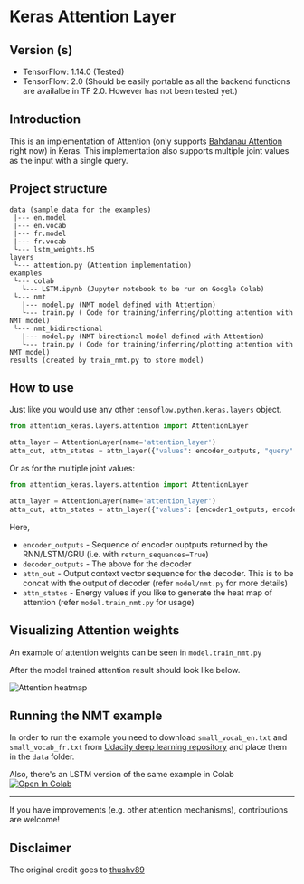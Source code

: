 # Keras Attention Layer

## Version (s)

- TensorFlow: 1.14.0 (Tested)
- TensorFlow: 2.0 (Should be easily portable as all the backend functions are availalbe in TF 2.0. However has not been tested yet.)

## Introduction

This is an implementation of Attention (only supports [Bahdanau Attention](https://arxiv.org/pdf/1409.0473.pdf) right now) in Keras. This implementation also supports multiple joint values as the input with a single query.

## Project structure

```
data (sample data for the examples)
 |--- en.model
 |--- en.vocab
 |--- fr.model
 |--- fr.vocab
 └--- lstm_weights.h5
layers
 └--- attention.py (Attention implementation)
examples
 └--- colab
   └--- LSTM.ipynb (Jupyter notebook to be run on Google Colab)
 └--- nmt
   |--- model.py (NMT model defined with Attention)
   └--- train.py ( Code for training/inferring/plotting attention with NMT model)
 └--- nmt_bidirectional
   |--- model.py (NMT birectional model defined with Attention)
   └--- train.py ( Code for training/inferring/plotting attention with NMT model)
results (created by train_nmt.py to store model)

```
## How to use

Just like you would use any other `tensoflow.python.keras.layers` object.

```python
from attention_keras.layers.attention import AttentionLayer

attn_layer = AttentionLayer(name='attention_layer')
attn_out, attn_states = attn_layer({"values": encoder_outputs, "query": decoder_outputs})

```

Or as for the multiple joint values:

```python
from attention_keras.layers.attention import AttentionLayer

attn_layer = AttentionLayer(name='attention_layer')
attn_out, attn_states = attn_layer({"values": [encoder1_outputs, encoder2_outputs], "query": decoder_outputs})

```

Here,

- `encoder_outputs` - Sequence of encoder ouptputs returned by the RNN/LSTM/GRU (i.e. with `return_sequences=True`)
- `decoder_outputs` - The above for the decoder
- `attn_out` - Output context vector sequence for the decoder. This is to be concat with the output of decoder (refer `model/nmt.py` for more details)
- `attn_states` - Energy values if you like to generate the heat map of attention (refer `model.train_nmt.py` for usage)

## Visualizing Attention weights

An example of attention weights can be seen in `model.train_nmt.py`

After the model trained attention result should look like below.

![Attention heatmap](https://github.com/thushv89/attention_keras/blob/master/results/attention.png)

## Running the NMT example

In order to run the example you need to download `small_vocab_en.txt` and `small_vocab_fr.txt` from [Udacity deep learning repository](https://github.com/udacity/deep-learning/tree/master/language-translation/data) and place them in the `data` folder.

Also, there's an LSTM version of the same example in Colab [![Open In Colab](https://colab.research.google.com/assets/colab-badge.svg)](https://colab.research.google.com/github/ziadloo/attention_keras/blob/master/examples/colab/LSTM.ipynb)

___

If you have improvements (e.g. other attention mechanisms), contributions are welcome!

## Disclaimer

The original credit goes to [thushv89](https://github.com/thushv89/attention_keras)
